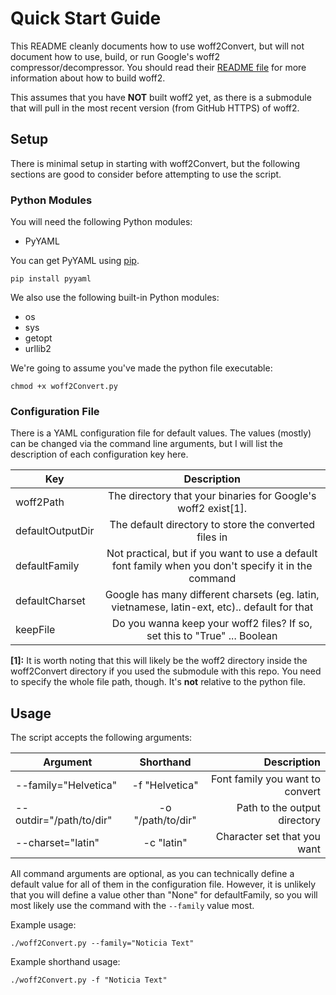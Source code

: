 # Quick Start Guide

This README cleanly documents how to use woff2Convert, but will not document how to
use, build, or run Google's woff2 compressor/decompressor. You should read their [README file](https://github.com/google/woff2/blob/master/README.md)
for more information about how to build woff2.

This assumes that you have **NOT** built woff2 yet, as there is a submodule that will
pull in the most recent version (from GitHub HTTPS) of woff2.

## Setup

There is minimal setup in starting with woff2Convert, but the following sections are good
to consider before attempting to use the script.

### Python Modules
You will need the following Python modules:

- PyYAML

You can get PyYAML using [pip](https://pip.pypa.io/en/stable/installing/). 

`pip install pyyaml`

We also use the following built-in Python modules:

- os
- sys
- getopt
- urllib2

We're going to assume you've made the python file executable:

`chmod +x woff2Convert.py`

### Configuration File

There is a YAML configuration file for default values. The values (mostly) can be
changed via the command line arguments, but I will list the description of each
configuration key here.

| Key              | Description                                                                                          |
| ---------------- |:----------------------------------------------------------------------------------------------------:|
| woff2Path        | The directory that your binaries for Google's woff2 exist[1].                                        |
| defaultOutputDir | The default directory to store the converted files in                                                |
| defaultFamily    | Not practical, but if you want to use a default font family when you don't specify it in the command |
| defaultCharset   | Google has many different charsets (eg. latin, vietnamese, latin-ext, etc).. default for that        |
| keepFile         | Do you wanna keep your woff2 files? If so, set this to "True" ... Boolean                            |


**[1]:** It is worth noting that this will likely be the woff2 directory inside the
woff2Convert directory if you used the submodule with this repo. You need to specify
the whole file path, though. It's **not** relative to the python file.

## Usage

The script accepts the following arguments:

| Argument                | Shorthand         | Description                       |
| ----------------------- |:-----------------:| ---------------------------------:|
| --family="Helvetica"    | -f "Helvetica"    | Font family you want to convert   |
| --outdir="/path/to/dir" | -o "/path/to/dir" | Path to the output directory      |
| --charset="latin"       | -c "latin"        | Character set that you want       |


All command arguments are optional, as you can technically define a default value for
all of them in the configuration file. However, it is unlikely that you will define a
value other than "None" for defaultFamily, so you will most likely use the command with
the `--family` value most.

Example usage:

`./woff2Convert.py --family="Noticia Text"`

Example shorthand usage:

`./woff2Convert.py -f "Noticia Text"`
